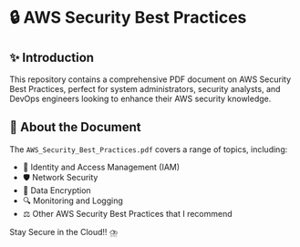 # :lock: AWS Security Best Practices

## :sparkles: Introduction
This repository contains a comprehensive PDF document on AWS Security Best Practices, perfect for system administrators, security analysts, and DevOps engineers looking to enhance their AWS security knowledge.

## :page_facing_up: About the Document
The `AWS_Security_Best_Practices.pdf` covers a range of topics, including:

- :bust_in_silhouette: Identity and Access Management (IAM)
- :shield: Network Security
- :lock_with_ink_pen: Data Encryption
- :mag: Monitoring and Logging
- :balance_scale: Other AWS Security Best Practices that I recommend


Stay Secure in the Cloud!! :cloud_with_lightning_and_rain:
